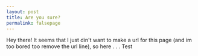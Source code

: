 ```yaml
---
layout: post
title: Are you sure?
permalink: falsepage
---
```

Hey there! It seems that I just din't want to make a url for this page (and im too bored too remove the url line), so here
.
.
.
Test
